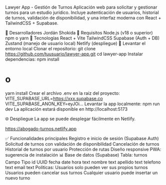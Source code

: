 Lawyer App - Gestión de Turnos
Aplicación web para solicitar y gestionar turnos para un estudio jurídico. Incluye autenticación de usuarios, historial de turnos, validación de disponibilidad, y una interfaz moderna con React + TailwindCSS + Supabase.

👥 Desarrolladores
Jordán Shokida
🚀 Requisitos
Node.js (v18 o superior)
npm o yarn
🔮 Tecnologías
React + Vite
TailwindCSS
Supabase (Auth + DB)
Zustand (manejo de usuario local)
Netlify (despliegue)
🚪 Levantar el entorno local
Clonar el repositorio:
git clone https://github.com/tuusuario/lawyer-app.git
cd lawyer-app
Instalar dependencias:
npm install
# o
yarn install
Crear el archivo .env en la raíz del proyecto:
VITE_SUPABASE_URL=https://xxx.supabase.co
VITE_SUPABASE_ANON_KEY=eyJOi...
Levantar la app localmente:
npm run dev
La aplicación estará disponible en http://localhost:5173

🌐 Despliegue
La app se puede desplegar fácilmente en Netlify.

https://abogado-turnos.netlify.app

✅ Funcionalidades principales
Registro e inicio de sesión (Supabase Auth)
Solicitud de turnos con validación de disponibilidad
Cancelación de turnos
Historial de turnos por usuario
Protección de rutas
Diseño responsive
PWA: sugerencia de instalación
📊 Base de datos (Supabase)
Tabla: turnos
Campo	Tipo
id	UUID
fecha	date
hora	text
nombre	text
apellido	text
telefono	text
email	text
Políticas:
Usuarios solo pueden ver sus propios turnos
Usuarios pueden cancelar sus turnos
Cualquier usuario puede insertar un nuevo turno

